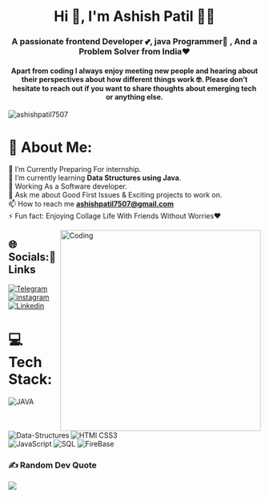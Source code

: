   
<h1 align="center">Hi 👋, I'm Ashish Patil 🧑‍💻</h1>
<h3 align="center">A passionate frontend Developer 💕, java Programmer🙌 , And a Problem Solver from India❤️</h3>
<h4 align="center">Apart from coding I always enjoy meeting new people and hearing about their perspectives about how different things work 🤓. Please don’t hesitate to reach out if you want to share thoughts about emerging tech or anything else.</h4>

<p align="left"> <img src="https://komarev.com/ghpvc/?username=ashishpatil7507&label=Profile%20views&color=0e75b6&style=flat" alt="ashishpatil7507" /> </p>

# 💫 About Me:
🔭 I’m Currently Preparing For internship.<br>🌱 I’m currently learning **Data Structures using Java**.<br>🤔 Working As a Software developer.<br>💬 Ask me about Good First Issues & Exciting projects to work on.<br>📫 How to reach me **ashishpatil7507@gmail.com**<br>⚡ Fun fact: Enjoying Collage Life With Friends Without Worries❤️

<img align="right" alt="Coding" width="400" src="https://cdn.dribbble.com/users/1059583/screenshots/4171367/coding-freak.gif">




## 🌐 Socials:🔗 Links




<a  href="https://t.me/phoenixashok007"><img alt=" Telegram" src="https://img.shields.io/badge/Telegram-ff4d4d?style=for-the-badge&logo=telegram&logoColor=white"></a>
<a href="https://www.instagram.com/ashishpatil.officiall"><img  alt="instagram" src="https://img.shields.io/badge/instagram-ffd9b3?style=for-the-badge&logo=instagram&logoColor=red" />
<a href=https://www.linkedin.com/in/ashishpatil7507/><img alt=" Linkedin" src="https://img.shields.io/badge/Linkedin-%2300acee.svg?&style=for-the-badge&logo=Linkedin&logoColor=white&alt=Linkedin"></a>

<!-- <a  href="https://discord.com/users/758681549993541684"><img alt=" Discord" src="https://img.shields.io/badge/Discord-7289DA?style=for-the-badge&logo=discord&logoColor=white"> -->
<!-- <a  href="" target="_blank"><img alt="LinkedIn" src="https://img.shields.io/badge/linkedin%20-%230077B5.svg?&style=for-the-badge&logo=linkedin&logoColor=white" /></a> -->
</a>

   
   



# 💻 Tech Stack:
![JAVA](https://img.shields.io/badge/java-e5ff00.svg?style=flat&logo=java&logoColor=blue) ![Data-Structures](https://img.shields.io/badge/Data-Structures-67b3ff.svg?style=flat&logo=java&logoColor=ffdd54) ![HTMl CSS3](https://img.shields.io/badge/HTML5-CSS-%23ED8B00.svg?style=flat&logo=HTML5&logoColor=red )  
![JavaScript](https://img.shields.io/badge/javascript-ff4d4d.svg?style=flat&logo=javascript&logoColor=white) ![SQL](https://img.shields.io/badge/sql-3670A0?style=flat&logo=sql&logoColor=ffdd54)  ![FireBase](https://img.shields.io/badge/FireBase-ffd9b3.svg?style=flat&logo=FireBase&logoColor=blue) 
### ✍️ Random Dev Quote
![](https://quotes-github-readme.vercel.app/api?type=horizontal&theme=radical)

